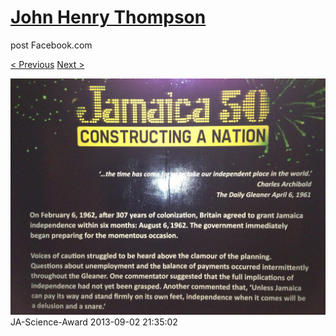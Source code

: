 # [John Henry Thompson](../README.md)
post Facebook.com

[< Previous](2013-09-02-12.md) [Next >](2013-09-02-14.md)

[![](../media/2013-09-02/JA-Science-Award-2.jpg)](../README.md)
JA-Science-Award
2013-09-02 21:35:02